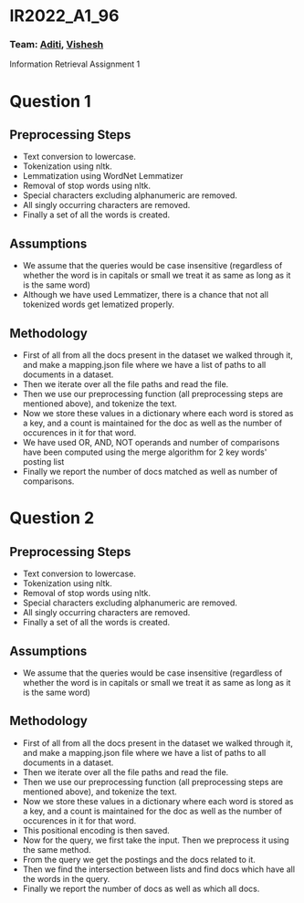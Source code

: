 # IR2022_A1_96

### Team: [Aditi](https://github.com/Soni-Aditi/), [Vishesh](https://github.com/visheshagrawal/)

Information Retrieval Assignment 1 

# Question 1
## Preprocessing Steps
- Text conversion to lowercase.
- Tokenization using nltk.
- Lemmatization using WordNet Lemmatizer
- Removal of stop words using nltk.
- Special characters excluding alphanumeric are removed.
- All singly occurring characters are removed.
- Finally a set of all the words is created.

## Assumptions
- We assume that the queries would be case insensitive (regardless of whether the word is in capitals or small we treat it as same as long as it is the same word)
- Although we have used Lemmatizer, there is a chance that not all tokenized words get lematized properly.

## Methodology
- First of all from all the docs present in the dataset we walked through it, and make a mapping.json file where we have a list of paths to all documents in a dataset.
- Then we iterate over all the file paths and read the file.
- Then we use our preprocessing function (all preprocessing steps are mentioned above), and tokenize the text.
- Now we store these values in a dictionary where each word is stored as a key, and a count is maintained for the doc as well as the number of occurences in it for that word.
- We have used OR, AND, NOT operands and number of comparisons have been computed using the merge algorithm for 2 key words' posting list
- Finally we report the number of docs matched as well as number of comparisons.

# Question 2

## Preprocessing Steps
- Text conversion to lowercase.
- Tokenization using nltk.
- Removal of stop words using nltk.
- Special characters excluding alphanumeric are removed.
- All singly occurring characters are removed.
- Finally a set of all the words is created.

## Assumptions
- We assume that the queries would be case insensitive (regardless of whether the word is in capitals or small we treat it as same as long as it is the same word)

## Methodology
- First of all from all the docs present in the dataset we walked through it, and make a mapping.json file where we have a list of paths to all documents in a dataset.
- Then we iterate over all the file paths and read the file.
- Then we use our preprocessing function (all preprocessing steps are mentioned above), and tokenize the text.
- Now we store these values in a dictionary where each word is stored as a key, and a count is maintained for the doc as well as the number of occurences in it for that word.
- This positional encoding is then saved.
- Now for the query, we first take the input. Then we preprocess it using the same method.
- From the query we get the postings and the docs related to it.
- Then we find the intersection between lists and find docs which have all the words in the query.
- Finally we report the number of docs as well as which all docs.
